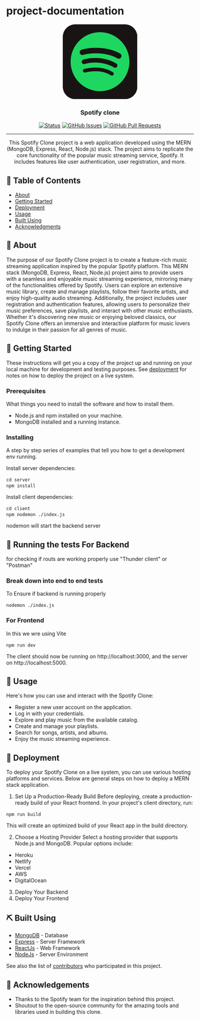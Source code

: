 # project-documentation

<p align="center">
  <a href="" rel="noopener">
 <img width=200px height=200px src="/pngwing.com.png" alt="Project logo"></a>
</p>

<h3 align="center">Spotify clone</h3>

<div align="center">

[![Status](https://img.shields.io/badge/status-active-success.svg)]()
[![GitHub Issues](https://img.shields.io/github/issues/kylelobo/The-Documentation-Compendium.svg)](https://github.com/Amit610/Spotify/issues)
[![GitHub Pull Requests](https://img.shields.io/github/issues-pr/kylelobo/The-Documentation-Compendium.svg)](https://github.com/kylelobo/The-Documentation-Compendium/pulls)

</div>

---

<p align="center">This Spotify Clone project is a web application developed using the MERN (MongoDB, Express, React, Node.js) stack. The project aims to replicate the core functionality of the popular music streaming service, Spotify. It includes features like user authentication, user registration, and more.
    <br> 
</p>

## 📝 Table of Contents

- [About](#about)
- [Getting Started](#getting_started)
- [Deployment](#deployment)
- [Usage](#usage)
- [Built Using](#built_using)
- [Acknowledgments](#acknowledgement)

## 🧐 About <a name = "about"></a>

The purpose of our Spotify Clone project is to create a feature-rich music streaming application inspired by the popular Spotify platform. This MERN stack (MongoDB, Express, React, Node.js) project aims to provide users with a seamless and enjoyable music streaming experience, mirroring many of the functionalities offered by Spotify. Users can explore an extensive music library, create and manage playlists, follow their favorite artists, and enjoy high-quality audio streaming. Additionally, the project includes user registration and authentication features, allowing users to personalize their music preferences, save playlists, and interact with other music enthusiasts. Whether it's discovering new music or enjoying beloved classics, our Spotify Clone offers an immersive and interactive platform for music lovers to indulge in their passion for all genres of music.

## 🏁 Getting Started <a name = "getting_started"></a>

These instructions will get you a copy of the project up and running on your local machine for development and testing purposes. See [deployment](#deployment) for notes on how to deploy the project on a live system.

### Prerequisites

What things you need to install the software and how to install them.

- Node.js and npm installed on your machine.
- MongoDB installed and a running instance.

### Installing

A step by step series of examples that tell you how to get a development env running.

Install server dependencies:

```
cd server
npm install
```

Install client dependencies:

```
cd client
npm nodemon ./index.js
```

nodemon will start the backend server

## 🔧 Running the tests For Backend <a name = "tests"></a>

for checking if routs are working properly use "Thunder client" or "Postman"

### Break down into end to end tests

To Ensure if backend is running properly

```
nodemon ./index.js
```

### For Frontend

In this we wre using Vite

```
npm run dev
```

The client should now be running on http://localhost:3000, and the server on http://localhost:5000.

## 🎈 Usage <a name="usage"></a>

Here's how you can use and interact with the Spotify Clone:

- Register a new user account on the application.
- Log in with your credentials.
- Explore and play music from the available catalog.
- Create and manage your playlists.
- Search for songs, artists, and albums.
- Enjoy the music streaming experience.

## 🚀 Deployment <a name = "deployment"></a>

To deploy your Spotify Clone on a live system, you can use various hosting platforms and services. Below are general steps on how to deploy a MERN stack application.

1. Set Up a Production-Ready Build
   Before deploying, create a production-ready build of your React frontend. In your project's client directory, run:

```
npm run build
```

This will create an optimized build of your React app in the build directory.

2. Choose a Hosting Provider
   Select a hosting provider that supports Node.js and MongoDB. Popular options include:

- Heroku
- Netlify
- Vercel
- AWS
- DigitalOcean

3. Deploy Your Backend
4. Deploy Your Frontend

## ⛏️ Built Using <a name = "built_using"></a>

- [MongoDB](https://www.mongodb.com/) - Database
- [Express](https://expressjs.com/) - Server Framework
- [ReactJs](https://react.dev/) - Web Framework
- [NodeJs](https://nodejs.org/en/) - Server Environment

See also the list of [contributors](https://github.com/Amit610/Spotify-Clone/contributors) who participated in this project.

## 🎉 Acknowledgements <a name = "acknowledgement"></a>

- Thanks to the Spotify team for the inspiration behind this project.
- Shoutout to the open-source community for the amazing tools and libraries used in building this clone.
